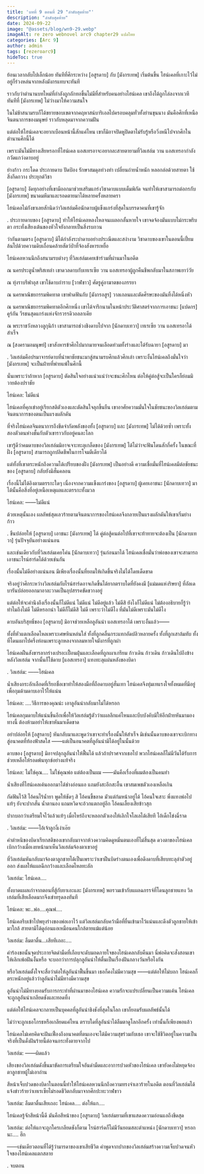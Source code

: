 ```yaml
---
title: 'บทที่ 9 ตอนที่ 29 "ลำดับสุดท้าย"'
description: "ลำดับสุดท้าย"
date: 2024-09-22
image: "@assets/blog/wn9-29.webp"
imageAlt: re zero webnovel arc9 chapter29 แปลไทย
categories: [Arc 9]
author: admin
tags: [rezeroarc9]
hideToc: true
---
```

ย้อนเวลากลับไปเล็กน้อย ทันทีที่ศึกระหว่าง [อสูรดาบ] กับ [มังกรเทพ] เริ่มต้นขึ้น ไฮน์เคลที่เกาะไว้ไม่อยู่ก็ร่วงหล่นจากหลังมังกรแทบจะทันที

ราวกับว่าตำนานบทใหม่ที่กำลังถูกถักทอขึ้นไม่มีที่สำหรับคนอย่างไฮน์เคล เขาถึงได้ถูกไล่ลงจากเวทีทันทีที่ [มังกรเทพ] ไม่ว่างมาให้ความสนใจ

ในไม่ช้าสนามรบก็ได้ขยายขอบเขตจากคฤหาสน์บาริเอลไปครอบคลุมทั่วทั้งย่านขุนนาง มันคือศึกที่เหนือจินตนาการของมนุษย์ ราวกับหลุดมาจากความฝัน

แต่ต่อให้ไฮน์เคลจะอยากเบือนหน้านี้สักแค่ไหน เขาก็มิอาจปิดหูปิดตาไม่รับรู้หรือวิ่งหนีไปจากศึกในตำนานศึกนี้ได้

เพราะมันไม่มีทางเสียหรอกที่ไฮน์เคล แอสเทรอาจะอยากละสายตายามที่วิลเฮล์ม วาน แอสเทรอากำลังกวัดแกว่งดาบอยู่

ย่างก้าว กระโดด ประกายดาบ ปัดป้อง รักษาสมดุลท่วงท่า เปลี่ยนถ่ายน้ำหนัก หลอกล่อด้วยสายตา ใช้สิ่งกีดกวาง ประยุกต์วิชา

[อสูรดาบ] งัดทุกอย่างที่เขามีออกมาช่วยเสริมแกร่งวิชาดาบแบบเต็มพิกัด จนทำให้เขาสามารถต่อกรกับ [มังกรเทพ] ขนาดมหึมาและรอดตายมาได้หลายครั้งหลายครา

ไฮน์เคลไม่กังขาเลยสักนิดว่าวิลเฮล์มคือนักดาบผู้แข็งแกร่งที่สุดในบรรดาคนที่เขารู้จัก

.
ประกายดาบของ [อสูรดาบ] ทำให้ไฮน์เคลหลงใหลจนเผลอกลั้นหายใจ เขาจดจ้องมันแบบไม่กระพริบตา กระทั่งเสียงเต้นของหัวใจยังกลายเป็นสิ่งรบกวน

ว่ากันตามตรง [อสูรดาบ] มิได้กำลังระบำดาบอย่างประณีตและสง่างาม วิชาดาบของเขาในตอนนี้เปี่ยมล้นไปด้วยความดิบเถื่อนคล้ายสัตว์ป่าที่จ้องสังหารเหยื่อ

ไฮน์เคลหวนนึกถึงสนามรบต่างๆ ที่วิลเฮล์มเคยเข้าร่วมที่ผ่านมาในอดีต

ณ นครประตูน้ำพริสเทล่า เขาดวลดาบกับเทเรเซีย วาน แอสเทรอาผู้ถูกคืนชีพกลับมาในสภาพเยาว์วัย

ณ ทุ่งราบรีฟาอุส เขาใช้ดาบกำราบ [วาฬขาว] ศัตรูคู่อาฆาตของภรรยา

ณ นครพาณิชยกรรมพิคทาต เขาฟาดฟันกับ [มังกรอสูร] วาลเกลนและตัดศีรษะของมันทิ้งได้หนึ่งหัว

ณ นครพาณิชยกรรมพิคทาตอีกศึกหนึ่ง เขาได้จารึกนามในหน้าประวัติศาสตร์จากการเอาชนะ [แปดกร] คูร์กัน วีรชนสุดแกร่งแห่งจักรวรรดิวอลลาเคีย

ณ พระราชวังหลวงลูกุนิก้า เขาสามารถช่วงชิงดาบไปจาก [นักดาบเทวา] เทเรเซีย วาน แอสเทรอาได้สำเร็จ

ณ [สงครามอมนุษย์] เขาสังหารข้าศึกไปมากมายจนเลือดท่วมทั้งร่างและได้รับฉายา [อสูรดาบ] มา

.
วิลเฮล์มคือปรมาจารย์ดาบที่นำพาชัยชนะมาสู่สนามรบศึกแล้วศึกเล่า เพราะงั้นไฮน์เคลถึงมั่นใจว่า [มังกรเทพ] จะเป็นฝ่ายที่พ่ายแพ้ในศึกนี้

นั่นเพราะว่าถ้าหาก [อสูรดาบ] ตัดสินใจอย่างแน่วแน่ว่าจะชนะศึกไหน ต่อให้คู่ต่อสู้จะเป็นใครก็ย่อมมิวายต้องปราชัย

ไฮน์เคล: ไม่ดีแน่

ไฮน์เคลที่คุกเข่าอยู่เรียกสติตัวเองและตัดสินใจลุกขึ้นยืน เขาอาศัยความมั่นใจในชัยชนะของวิลเฮล์มตามจินตนาการของตนเป็นแรงผลักดัน

ที่จริงไฮน์เคลจินตนาการถึงขีดจำกัดพลังของทั้ง [อสูรดาบ] และ [มังกรเทพ] ไม่ได้ด้วยซ้ำ เพราะทั้งสองตัวตนห่างชั้นกับตัวเขาราวกับอยู่คนละโลก

เขารู้ดีว่าคมดาบของวิลเฮล์มมิอาจเจาะทะลุเกล็ดของ [มังกรเทพ] ได้ไม่ว่าจะฟันโดนสักกี่ครั้ง ในขณะที่ฝั่ง [อสูรดาบ] สามารถถูกปลิดชีพในการโจมตีเดียวได้

แต่ทั้งที่เขาตระหนักถึงความได้เปรียบของฝั่ง [มังกรเทพ] เป็นอย่างดี ความเชื่อมั่นที่ไฮน์เคลมีต่อชัยชนะของ [อสูรดาบ] กลับยังมิสั่นคลอน

เรื่องนี้ไม่ได้อิงตามตรรกะใดๆ เนื่องจากความแข็งแกร่งของ [อสูรดาบ] ผู้เคยเอาชนะ [นักดาบเทวา] มาได้นั้นคือสิ่งที่อยู่เหนือเหตุผลและตรรกะทั้งมวล

ไฮน์เคล: ――ไม่ดีแน่

ด้วยเหตุนั้นเอง ผลลัพธ์สุดเลวร้ายตามจินตนาการของไฮน์เคลจึงกลายเป็นแรงผลักดันให้เขาเริ่มย่างก้าว

.
ขืนปล่อยให้ [อสูรดาบ] เอาชนะ [มังกรเทพ] ได้ คู่ต่อสู้คนต่อไปที่เขาจะท้าทายจะต้องเป็น [นักดาบเทวา] รุ่นปัจจุบันอย่างแน่นอน

และเช่นเดียวกับที่วิลเฮล์มเคยโค่น [นักดาบเทวา] รุ่นก่อนมาได้ ไฮน์เคลเชื่อมั่นว่าพ่อของเขาจะสามารถเอาชนะไรน์ฮาร์ดได้ด้วยเช่นกัน

เรื่องนั้นไม่ดีอย่างแน่นอน มีเพียงเรื่องนั้นที่ยอมให้เกิดขึ้นจริงไม่ได้โดยเด็ดขาด

จริงอยู่ว่าศึกระหว่างวิลเฮล์มกับไรน์ฮาร์ดอาจเกิดขึ้นได้ยากตราบใดที่ยังคงมี [แม่มดแห่งริษยา] ที่อัลเดบารันปล่อยออกมาอาละวาดเป็นอุปสรรคขัดขวางอยู่

แต่ต่อให้จะคำนึงถึงเรื่องนั้นก็ไม่ดีแน่ ไม่ดีแน่ ไม่ดีอยู่แล้ว ไม่ดีสิ ยังไงก็ไม่ดีแน่ ไม่ต้องอธิบายก็รู้ว่าทำไมถึงไม่ดี ไม่ดีหรอกน่า ไม่ดีก็ไม่ดีสิ ไม่ดี เพราะว่าไม่ดีไง ที่มันไม่ดีเพราะมันไม่ดีไง

ดาบอันบริสุทธิ์ของ [อสูรดาบ] มิอาจช่วยเหลือลูอันน่า แอสเทรอาได้ เพราะงั้นแล้ว――

ทั้งที่หัวแตกเลือดไหลเพราะเศษหินหล่นใส่ ทั้งที่ถูกคลื่นกระแทกอัดปลิวหลายครั้ง ทั้งที่ถูกเสาล้มทับ ทั้งที่โดนเผาไปครึ่งท่อนเพราะลูกหลงจากลมหายใจมังกรที่ถูกผ่า

ไฮน์เคลฝืนสังขารลากร่างเปรอะเปื้อนฝุ่นและเลือดที่ถูกเผาเกรียม ก้าวเดิน ก้าวเดิน ก้าวเดินไปถึงข้างหลังวิลเฮล์ม จากนั้นก็ใช้ดาบ [แอสเทรอา] แทงทะลุแผ่นหลังของบิดา

.
วิลเฮล์ม: ――ไฮน์เคล

น้ำเสียงกระอักเลือดที่เรียกชื่อเขาทำให้สองมือที่ถือดาบอยู่สั่นเทา ไฮน์เคลจึงทุ่มเทแรงใจทั้งหมดที่มีอยู่เพื่อกุมด้ามดาบเอาไว้ให้แน่น

ไฮน์เคล: ....วิธีการของคุณน่ะ เอาลูอันน่ากลับมาไม่ได้หรอก

ไฮน์เคลกุมดาบให้แน่นขึ้นอีกเพื่อให้วิลเฮล์มรู้ตัวว่าแผลลึกแค่ไหนและบีบบังคับมิให้อีกฝ่ายหันมามองทางนี้ ต้องห้ามอย่าให้เขาหันมาเด็ดขาด

อย่าปล่อยให้ [อสูรดาบ] หันกลับมาและพูดว่าเขาจะทำเรื่องนั้นให้สำเร็จ มิเช่นนั้นดาบของเขาจะเบิกทางสู่อนาคตที่ท้องฟ้าสดใส ――แต่เป็นอนาคตที่ลูอันน่ามิได้อยู่ในนั้นด้วย

ดาบของ [อสูรดาบ] มิอาจปลุกลูอันน่าให้ฟื้นได้ แล้วถ้าปราศจากเธอไป พวกไฮน์เคลก็ไม่มีวันได้รับการช่วยเหลือให้รอดพ้นทุกข์อย่างแท้จริง

ไฮน์เคล: ไม่ใช่คุณ.... ไม่ใช่คุณพ่อ แต่ต้องเป็นผม ――มันคือเรื่องที่ผมต้องเป็นคนทำ

น้ำเสียงที่ไฮน์เคลเค้นออกมาได้ช่างอ่อนแอ แถมยังสะอึกสะอื้น เขาสมเพชตัวเองเหลือเกิน

กัดฟันไว้สิ ไอ้คนไร้น้ำยา พูดให้ชัดๆ สิ ไอ้คนขี้ขลาด มัวแต่ก้มหน้าอยู่ได้ ไอ้คนใจเสาะ พึ่งแทงพ่อไปแท้ๆ ยังจะปากสั่น น้ำตานอง แถมหวิดจะอ้วกแตกอยู่อีก ไอ้คนเลี้ยงเสียข้าวสุก

ปากบอกว่าเตรียมใจไว้แล้วแท้ๆ เมื่อไหร่ถึงจะหลอกตัวเองให้เลิกใจโลเลได้เสียที ไอ้เด็กโข่งฉี่ราด

.
วิลเฮล์ม: ――ไอ้เจ้าลูกงี่เง่าเอ๊ย

คำตำหนิของบิดาเรียกสติของเขากลับมาจากห้วงความคิดดูหมิ่นตนเองที่ไม่สิ้นสุด ดวงตาของไฮน์เคลเบิกกว้างเมื่อเงยหน้ามาเห็นวิลเฮล์มจ้องตาเขาอยู่

ที่วิลเฮล์มหันกลับมาจ้องตาลูกชายได้เป็นเพราะว่าเขาฝืนบิดร่างตนเองเพื่อดึงดาบที่เสียบทะลุลำตัวอยู่ออก ส่งผลให้แผลฉีกกว้างและเลือดไหลทะลัก

วิลเฮล์ม: ไฮน์เคล....

ทั้งบาดแผลเก่าจากตอนที่สู้กับยาเอะและ [มังกรเทพ] พอรวมเข้ากับแผลฉกรรจ์ที่โดนลูกชายแทง วิลเฮล์มที่เสียเลือดมากจึงเข่าทรุดลงทันที

ไฮน์เคล: พะ..พ่อ....คุณพ่....

ไฮน์เคลรีบเข้าไปพยุงร่างของพ่อเอาไว้ แต่วิลเฮล์มกลับคว้ามือที่ยื่นเข้ามาไว้แน่นและดึงตัวลูกชายให้เข้ามาใกล้ สายตามิได้ดูอ่อนแอเหมือนคนใกล้ตายแม้แต่น้อย

วิลเฮล์ม: ลืมตาตื่น...เสียทีเถอะ....

คำร้องขอนั้นจุดประกายจิตดำมืดที่เกือบจะดับมอดภายใจของไฮน์เคลกลับคืนมา นี่พ่อคิดจะสั่งสอนเขาให้เลิกเพ้อฝันงั้นหรือ จะบอกว่าการปลุกลูอันน่าให้ตื่นเป็นเรื่องฝันกลางวันหรือไงกัน

หรือวิลเฮล์มตั้งใจจะสื่อว่าต่อให้ลูอันน่าฟื้นขึ้นมา เธอก็คงไม่มีความสุข ――แต่ต่อให้ไม่บอก ไฮน์เคลก็ตระหนักอยู่แล้วว่าลูอันน่าไม่มีทางมีความสุข

ลูอันน่าไม่มีทางยอมรับการกระทำที่ผ่านมาของไฮน์เคล ความรักจะแปรเปลี่ยนเป็นความแค้น ไฮน์เคลจะถูกลูอันน่าเกลียดชังและทอดทิ้ง

แต่ต่อให้ไฮน์เคลจะกลายเป็นบุคคลที่ลูอันน่าชิงชังที่สุดในโลก เขาก็ยอมรับผลลัพธ์นั้นได้

ไม่ว่าจะถูกเธอโกรธหรือเกลียดแค่ไหน ตราบใดที่ลูอันน่าได้ลืมตาดูโลกอีกครั้ง เท่านั้นก็เพียงพอแล้ว

ไฮน์เคลไม่เคยคิดจะฝันเฟื่องถึงอนาคตที่ตนเองจะได้มีความสุขร่วมกับเธอ เขาจะใช้ชีวิตอยู่ในความเป็นจริงที่เป็นดั่งฝันร้ายนี้ต่อจนกระทั่งตายจากไป

วิลเฮล์ม: ――ผิดแล้ว

เสียงของวิลเฮล์มดังขึ้นมาขัดการเตรียมใจอันดำมืดและอาการปวดหัวของไฮน์เคล เขายังคงไม่หยุดจ้องตาลูกชายผู้ไม่เอาถ่าน

สีหน้าเจ็บปวดของบิดาในตอนนี้ทำให้ไฮน์เคลหวนนึกถึงความทรงจำเลวร้ายในอดีต ตอนที่วิลเฮล์มได้แจ้งข่าวร้ายว่าเทเรเซียไม่รอดชีวิตกลับมาจากศึกปะทะวาฬขาว

วิลเฮล์ม: ลืมตาตื่นเสียเถอะ ไฮน์เคล.... ต่อให้แก....

ไฮน์เคลรู้จักสีหน้านี้ดี มันคือสีหน้าของ [อสูรดาบ] วิลเฮล์มยามที่เขาแสดงความอ่อนแอถึงขีดสุด

วิลเฮล์ม: ต่อให้แกจะถูกใครเกลียดชังก็ตาม ไรน์ฮาร์ดก็ไม่มีวันยอมสละตำแหน่ง [นักดาบเทวา] หรอกนะ.... ฮึก

――เช่นเดียวตอนที่ได้รู้ว่ามารดาของเขาเสียชีวิต คำพูดจากปากของวิลเฮล์มสร้างความเจ็บปวดจนหัวใจของไฮน์เคลแตกสลาย

.
จบตอน
